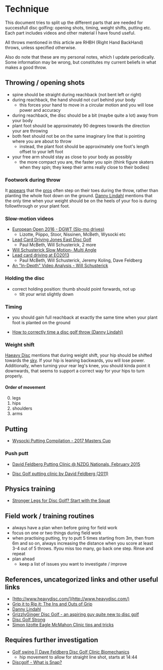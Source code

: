 # Technique

This document tries to split up the different parts that are needed for successfull disc golfing: opening shots, timing, weight shifts, putting etc. Each part includes videos and other material I have found useful.

All throws mentioned in this article are RHBH (Right Hand BackHand) throws, unless specified otherwise.

Also do note that these are my personal notes, which I update periodically. Some information may be wrong, but constitutes my current beliefs in what makes a good throw.

## Throwing / opening shots

- spine should be straight during reachback (not bent left or right)
- during reachback, the hand should not curl behind your body 
  - this forces your hand to move in a circular motion and you will lose power and accuracy
- during reachback, the disc should be a bit (maybe quite a lot) away from your body
- plant foot should be approximately 90 degrees towards the direction your are throwing
- both feet should not be on the same imaginary line that is pointing where you are about to throw
  - instead, the plant foot should be approximately one foot's length offset to your left foot
- your free arm should stay as close to your body as possibly
  - the more compact you are, the faster you spin (think figure skaters when they spin; they keep their arms really close to their bodies)

### Footwork during throw

It [appears](https://www.youtube.com/watch?v=rR6yuA2P5mQ) that the [pros](https://youtu.be/wE2qWnVaqK0?t=83) often step on their toes during the throw, rather than planting the whole foot down on the ground. [Danny Lindahl](https://youtu.be/A2_OVPhLg0A?t=413) mentions that the only time when your weight should be on the heels of your foo is during followthrough or your plant foot.

### Slow-motion videos

- [European Open 2016 - DGWT (Slo-mo drives) ](https://www.youtube.com/playlist?list=PLeStNimppl-cvXgDW4wVZDYZodDpjozDw)
  - Lizotte, Piippo, Stoor, Nissinen, McBeth, Wysocki etc
- [Lead Card Driving Jones East Disc Golf](https://www.youtube.com/watch?v=MgiloO9FH_8)
  - Paul McBeth, Will Schusterick, 2 more
- [ Will Schusterick Slow Motion- Multi Angle](https://www.youtube.com/watch?v=rR6yuA2P5mQ)
- [Lead card driving at EO2013](https://youtu.be/GfjiaZ9DvXQ)
  - Paul McBeth, Will Schusterick, Jeremy Koling, Dave Feldberg
- [An "In-Depth" Video Analysis - Will Schusterick](https://www.youtube.com/watch?v=wE2qWnVaqK0&feature=youtu.be)


### Holding the disc

- correct holding position: thumb should point forwards, not up
  - tilt your wrist slightly down


### Timing

- you should gain full reachback at exactly the same time when your plant foot is planted on the ground

- [How to correctly time a disc golf throw (Danny Lindahl)](https://www.youtube.com/watch?v=A2_OVPhLg0A)

### Weight shift

[Haeavy Disc](https://youtu.be/fD4u5_wbDec?t=50) mentions that during weight shift, your hip should be shifted towards the [sky](https://vimeo.com/64171158). If your hip is leaning backwards, you will lose power. Additionally, when turning your rear leg's knee, you should kinda point it downwards, that seems to support a correct way for your hips to turn properly.

#### Order of movement

0. legs
0. hips
0. shoulders
0. arms


## Putting

- [Wysocki Putting Compilation - 2017 Masters Cup ](https://www.youtube.com/watch?v=kY5lnMs1t24&feature=youtu.be)


### Push putt

- [David Feldberg Putting Clinic @ NZDG Nationals, February 2015](https://www.youtube.com/watch?v=-wrjOOzXQ1Y&feature=youtu.be)

- [Disc Golf putting clinic by David Feldberg (2011)](https://www.youtube.com/watch?v=N_7RPOmSSsU)

## Physics training

- [Stronger Legs for Disc Golf? Start with the Squat](https://www.youtube.com/watch?v=EBDh52zsnMk)

## Field work / training routines

- always have a plan when before going for field work
- focus on one or two things during field work
- when practising putting, try to putt 5 times starting from 3m, then from 6m and so on, always increasing the distance when you score at least 3-4 out of 5 throws. Ifyou miss too many, go back one step. Rinse and repeat
- plan ahead
  - keep a list of issues you want to investigate / improve

## References, uncategorized links and other useful links

- [http://www.heavydisc.com/](http://www.heavydisc.com/)
- [ Grip it to Rip it: The Ins and Outs of Grip](https://www.discgolfreview.com/resources/articles/gripittoripit.shtml)
- [Danny Lindahl](https://www.youtube.com/channel/UC2VGodlZLCRY1n3TAU3YQNw)
- [GrizzlyGinger Disc Golf - an aspiring guy quite new to disc golf](https://www.youtube.com/channel/UC3ScPovPj934gfuhyv1zi8g)
- [Disc Golf Strong](https://www.youtube.com/channel/UCGXC_YbchbZGwLSGDvegrrA)
- [Simon lizotte Eagle McMahon Clinic tips and tricks](https://youtu.be/qOOjIZ1_w8Q)

## Requires further investigation

- [Golf swing || Dave Feldberg Disc Golf Clinic Biomechanics](https://www.youtube.com/watch?v=7e6B_r90d0c)
  - hip movement to allow for straight line shot, starts at 14:44
- [Discgolf - What is Snap?](https://www.youtube.com/watch?v=H4ozihP00AA "")
  
